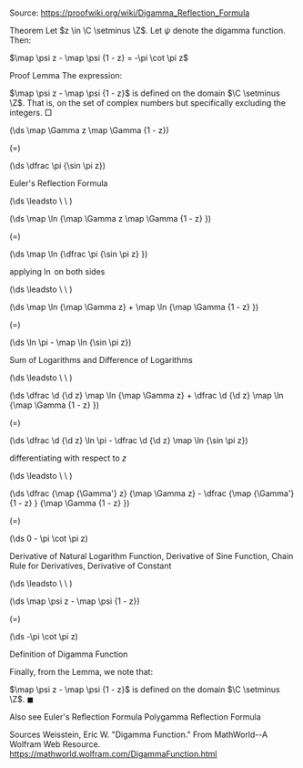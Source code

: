 # 

Source: https://proofwiki.org/wiki/Digamma_Reflection_Formula



Theorem
Let $z \in \C \setminus \Z$.
Let $\psi$ denote the digamma function.
Then:

$\map \psi z - \map \psi {1 - z} = -\pi \cot \pi z$


Proof
Lemma
The expression:

$\map \psi z - \map \psi {1 - z}$
is defined on the domain $\C \setminus \Z$.
That is, on the set of complex numbers but specifically excluding the integers.
$\Box$















\(\ds \map \Gamma z \map \Gamma {1 - z}\)

\(=\)







\(\ds \dfrac \pi {\sin \pi z}\)





Euler's Reflection Formula








\(\ds \leadsto \ \ \)





\(\ds \map \ln {\map \Gamma z \map \Gamma {1 - z} }\)

\(=\)







\(\ds \map \ln {\dfrac \pi {\sin \pi z} }\)





applying $\ln$ on both sides








\(\ds \leadsto \ \ \)





\(\ds \map \ln {\map \Gamma z} + \map \ln {\map \Gamma {1 - z} }\)

\(=\)







\(\ds \ln \pi - \map \ln {\sin \pi z}\)





Sum of Logarithms and Difference of Logarithms








\(\ds \leadsto \ \ \)





\(\ds \dfrac \d {\d z} \map \ln {\map \Gamma z} + \dfrac \d {\d z} \map \ln {\map \Gamma {1 - z} }\)

\(=\)







\(\ds \dfrac \d {\d z} \ln \pi - \dfrac \d {\d z} \map \ln {\sin \pi z}\)





differentiating with respect to $z$








\(\ds \leadsto \ \ \)





\(\ds \dfrac {\map {\Gamma'} z} {\map \Gamma z} - \dfrac {\map {\Gamma'} {1 - z} } {\map \Gamma {1 - z} }\)

\(=\)







\(\ds 0 - \pi \cot \pi z\)





Derivative of Natural Logarithm Function, Derivative of Sine Function, Chain Rule for Derivatives, Derivative of Constant








\(\ds \leadsto \ \ \)





\(\ds \map \psi z - \map \psi {1 - z}\)

\(=\)







\(\ds -\pi \cot \pi z\)





Definition of Digamma Function




Finally, from the Lemma, we note that:

$\map \psi z - \map \psi {1 - z}$
is defined on the domain $\C \setminus \Z$.
$\blacksquare$


Also see
Euler's Reflection Formula
Polygamma Reflection Formula


Sources
Weisstein, Eric W. "Digamma Function." From MathWorld--A Wolfram Web Resource.  https://mathworld.wolfram.com/DigammaFunction.html




